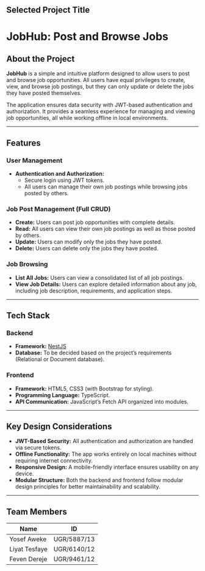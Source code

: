 ## Selected Project Title
# JobHub: Post and Browse Jobs  

## About the Project  
**JobHub** is a simple and intuitive platform designed to allow users to post and browse job opportunities. All users have equal privileges to create, view, and browse job postings, but they can only update or delete the jobs they have posted themselves.  

The application ensures data security with JWT-based authentication and authorization. It provides a seamless experience for managing and viewing job opportunities, all while working offline in local environments.  

---

## Features  

### User Management  
- **Authentication and Authorization:**  
  - Secure login using JWT tokens.  
  - All users can manage their own job postings while browsing jobs posted by others.  

### Job Post Management (Full CRUD)  
- **Create:** Users can post job opportunities with complete details.  
- **Read:** All users can view their own job postings as well as those posted by others.  
- **Update:** Users can modify only the jobs they have posted.  
- **Delete:** Users can delete only the jobs they have posted.  

### Job Browsing  
- **List All Jobs:** Users can view a consolidated list of all job postings.  
- **View Job Details:** Users can explore detailed information about any job, including job description, requirements, and application steps.  

---

## Tech Stack  

### Backend  
- **Framework:** [NestJS](https://nestjs.com/)  
- **Database:** To be decided based on the project’s requirements (Relational or Document database).  

### Frontend  
- **Framework:** HTML5, CSS3 (with Bootstrap for styling).  
- **Programming Language:** TypeScript.  
- **API Communication:** JavaScript’s Fetch API organized into modules.  

---

## Key Design Considerations  
- **JWT-Based Security:** All authentication and authorization are handled via secure tokens.  
- **Offline Functionality:** The app works entirely on local machines without requiring internet connectivity.  
- **Responsive Design:** A mobile-friendly interface ensures usability on any device.  
- **Modular Structure:** Both the backend and frontend follow modular design principles for better maintainability and scalability.  

---

## Team Members

| Name            | ID          |
|-----------------|-------------|
| Yosef Aweke     | UGR/5887/13 |
| Liyat Tesfaye   | UGR/6140/12 |
| Feven Dereje    | UGR/9461/12 |



